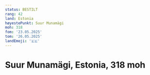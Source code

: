 ```yaml
---
status: BESTILT
rang: 42
land: Estonia
høyestePunkt: Suur Munamägi
moh: 318
fom: '23.05.2025'
tom: '26.05.2025'
landEmoji: '🇪🇪'
---
```


# Suur Munamägi, Estonia, 318 moh